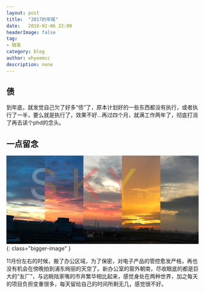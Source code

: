 ```yaml
---
layout: post
title:  "2017的年尾"
date:   2018-02-06 22:00
headerImage: false
tag:
- 随笔
category: blog
author: whyeemcc
description: none
---
```


## 债

到年底，就发觉自己欠了好多“债”了，原本计划好的一些东西都没有执行，或者执行了一半，要么就是执行了，效果不好...再过四个月，就满工作两年了，彻底打消了再去读个phd的念头。


## 一点留念

![image](/images/2018-02-06/sky.jpg){: class="bigger-image" }

11月份左右的时候，搬了办公区域，为了保密，对电子产品的管控愈发严格，再也没有机会在傍晚拍到浦东绚丽的天空了。新办公室的窗外朝南，尽收眼底的都是巨大的“友厂”，与远眺陆家嘴的市井繁华相比起来，感觉身处在两种世界，加之每天的项目负担变重很多，每天留给自己的时间所剩无几，感觉很不好。


